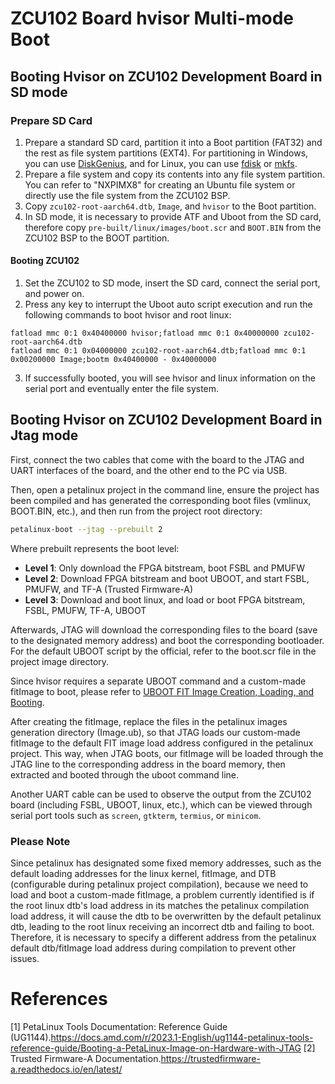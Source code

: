 # ZCU102 Board hvisor Multi-mode Boot
## Booting Hvisor on ZCU102 Development Board in SD mode
### Prepare SD Card
1. Prepare a standard SD card, partition it into a Boot partition (FAT32) and the rest as file system partitions (EXT4). For partitioning in Windows, you can use [DiskGenius](https://www.diskgenius.cn/download.php), and for Linux, you can use [fdisk](https://www.cnblogs.com/renshengdezheli/p/13941563.html) or [mkfs](https://blog.csdn.net/linkedin_35878439/article/details/82020925).
2. Prepare a file system and copy its contents into any file system partition. You can refer to "NXPIMX8" for creating an Ubuntu file system or directly use the file system from the ZCU102 BSP.
3. Copy `zcu102-root-aarch64.dtb`, `Image`, and `hvisor` to the Boot partition.
4. In SD mode, it is necessary to provide ATF and Uboot from the SD card, therefore copy `pre-built/linux/images/boot.scr` and `BOOT.BIN` from the ZCU102 BSP to the BOOT partition.
#### Booting ZCU102
1. Set the ZCU102 to SD mode, insert the SD card, connect the serial port, and power on.
2. Press any key to interrupt the Uboot auto script execution and run the following commands to boot hvisor and root linux:
```
fatload mmc 0:1 0x40400000 hvisor;fatload mmc 0:1 0x40000000 zcu102-root-aarch64.dtb
fatload mmc 0:1 0x04000000 zcu102-root-aarch64.dtb;fatload mmc 0:1 0x00200000 Image;bootm 0x40400000 - 0x40000000
```
3. If successfully booted, you will see hvisor and linux information on the serial port and eventually enter the file system.

## Booting Hvisor on ZCU102 Development Board in Jtag mode

First, connect the two cables that come with the board to the JTAG and UART interfaces of the board, and the other end to the PC via USB.

Then, open a petalinux project in the command line, ensure the project has been compiled and has generated the corresponding boot files (vmlinux, BOOT.BIN, etc.), and then run from the project root directory:
```bash
petalinux-boot --jtag --prebuilt 2
```
Where prebuilt represents the boot level:
- **Level 1**: Only download the FPGA bitstream, boot FSBL and PMUFW
- **Level 2**: Download FPGA bitstream and boot UBOOT, and start FSBL, PMUFW, and TF-A (Trusted Firmware-A)
- **Level 3**: Download and boot linux, and load or boot FPGA bitstream, FSBL, PMUFW, TF-A, UBOOT

Afterwards, JTAG will download the corresponding files to the board (save to the designated memory address) and boot the corresponding bootloader. For the default UBOOT script by the official, refer to the boot.scr file in the project image directory.

Since hvisor requires a separate UBOOT command and a custom-made fitImage to boot, please refer to [UBOOT FIT Image Creation, Loading, and Booting](../../chap02/subchap01/UbootFitImage-ZCU102.md).

After creating the fitImage, replace the files in the petalinux images generation directory (Image.ub), so that JTAG loads our custom-made fitImage to the default FIT image load address configured in the petalinux project. This way, when JTAG boots, our fitImage will be loaded through the JTAG line to the corresponding address in the board memory, then extracted and booted through the uboot command line.

Another UART cable can be used to observe the output from the ZCU102 board (including FSBL, UBOOT, linux, etc.), which can be viewed through serial port tools such as `screen`, `gtkterm`, `termius`, or `minicom`.

<div class="warning">
    <h3>Please Note</h3>
    <p> Since petalinux has designated some fixed memory addresses, such as the default loading addresses for the linux kernel, fitImage, and DTB (configurable during petalinux project compilation), because we need to load and boot a custom-made fitImage, a problem currently identified is if the root linux dtb's load address in its matches the petalinux compilation load address, it will cause the dtb to be overwritten by the default petalinux dtb, leading to the root linux receiving an incorrect dtb and failing to boot. Therefore, it is necessary to specify a different address from the petalinux default dtb/fitImage load address during compilation to prevent other issues.
</div>

# References

[1] PetaLinux Tools Documentation: Reference Guide (UG1144).<https://docs.amd.com/r/2023.1-English/ug1144-petalinux-tools-reference-guide/Booting-a-PetaLinux-Image-on-Hardware-with-JTAG>
[2] Trusted Firmware-A Documentation.<https://trustedfirmware-a.readthedocs.io/en/latest/>